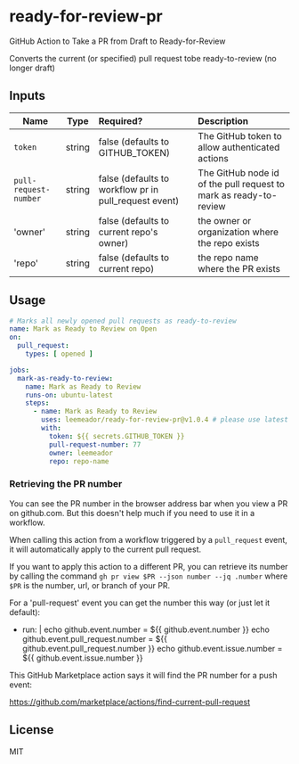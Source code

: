 # ready-for-review-pr
GitHub Action to Take a PR from Draft to Ready-for-Review

Converts the current (or specified) pull request tobe ready-to-review (no longer draft)

## Inputs

| Name                     | Type   | Required?                            | Description                                                                                                                                                                    |
|--------------------------|:------:|:------------------------------------ |:------------------------------------------------------------------------------------------------------------------------------------------------------------------------------ |
| `token`| string | false (defaults to GITHUB_TOKEN) |  The GitHub token to allow authenticated actions |
| `pull-request-number`| string | false (defaults to workflow pr in pull_request event) | The GitHub node id of the pull request to mark as ready-to-review |
| 'owner' | string | false (defaults to current repo's owner) | the owner or organization where the repo exists |
| 'repo' | string | false (defaults to current repo) | the repo name where the PR exists |

## Usage

```yaml
# Marks all newly opened pull requests as ready-to-review
name: Mark as Ready to Review on Open
on:
  pull_request:
    types: [ opened ]

jobs:
  mark-as-ready-to-review:
    name: Mark as Ready to Review
    runs-on: ubuntu-latest
    steps:
      - name: Mark as Ready to Review
        uses: leemeador/ready-for-review-pr@v1.0.4 # please use latest version
        with:
          token: ${{ secrets.GITHUB_TOKEN }}
          pull-request-number: 77
          owner: leemeador
          repo: repo-name
```

### Retrieving the PR number

You can see the PR number in the browser address bar when you view a PR on github.com. But this doesn't help much if you need to use it in a workflow.

When calling this action from a workflow triggered by a `pull_request` event, it will automatically apply to the current pull request. 

If you want to apply this action to a different PR, you can retrieve its number by calling the command `gh pr view $PR --json number --jq .number` where `$PR` is the number, url, or branch of your PR.

For a 'pull-request' event you can get the number this way (or just let it default):

  - run: |
      echo github.event.number = ${{ github.event.number  }}
      echo github.event.pull_request.number = ${{ github.event.pull_request.number }}
      echo github.event.issue.number = ${{ github.event.issue.number }}

This GitHub Marketplace action says it will find the PR number for a push event:

  https://github.com/marketplace/actions/find-current-pull-request
  
## License

MIT
